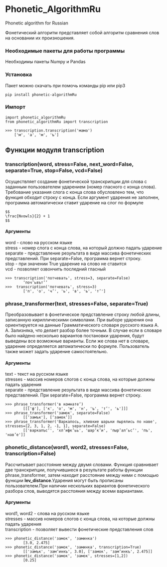 # Phonetic_AlgorithmRu

Phonetic algorithm for Russian

Фонетический алгоритм представляет собой алгоритм сравнения слов на основании их произношения.

### Необходимые пакеты для работы программы

Необходимы пакеты Numpy и Pandas

### Установка

Пакет можно скачать при помочь команды pip или pip3
```
pip install phonetic-algorithmRu
```
### Импорт
```
import phonetic_algorithmRu
from phonetic_algorithmRu import transcription

>>> transcription.transcription('мама')
	['м', 'а', 'м', 'ъ']
```


## Функции модуля transcription

### transcription(word, stress=False, next_word=False, separate=True, stop=False, vcd=False)
Осуществляет создание фонетической транскрипции для слова с заданным пользователем ударением
(номер гласного с конца слова). 
Требование указания слога с конца слова обусловлено тем, что функция обходит строку с конца.
Если аргумент ударения не заполнен, программа автоматически ставит ударение на слог по формуле
```
$$
\frac{Nvowls}{2} + 1
$$
```
#### Аргументы
word - слово на русском языке <br>
stress - номер слога с конца слова, на который должно падать ударение<br>
separate - представление результата в виде массива фонетических представлений. При separate=False, программа вернет строку.<br>
stop - при значении True ударение на слово не ставится<br>
vcd - позволяет озвончить последний гласный<br>
```
>>> transcription('потчевать', stress=3, separate=False)
		‘поч’ьвът’’
>>>  transcription('потчевать', stress=3)
		['п', 'о', 'ч’', 'ь', 'в', 'ъ', 'т’']
```

### phrase_transformer(text, stresses=False, separate=True)
Преобразовывает в фонетическое представление строку любой длины, записанную кириллическими символами. При выборе ударения она ориентируется на данные Грамматического словаря русского языка А. А. Зализняка, что делает разбор более точным. В случае если в словаре было найдено несколько вариантов постановки ударения, будут выведены все возможные варианты. Если же слова нет в словаре, ударение определяется автоматически по формуле. Пользователь также может задать ударение самостоятельно. 

#### Аргументы
text - текст на русском языке <br>
stresses - массив номеров слогов с конца слова, на которые должны падать ударения<br>
separate - представление результата в виде массива фонетических представлений. При separate=False, программа вернет строку.<br>
```
>>> phrase_transformer('в комнате’)
		[[['ф'], ['к', 'о', 'м', 'н', 'ъ', 'т’', 'ь']]]
>>> phrase_transformer('замок', separate=False)
		[['замък'], [‘замок’]]
>>> phrase_transformer('Варкалось, хливкие шарьки пырялись по наве', stresses=[2, 3, 1, 2, -1, 1], separate=False)
		[['варкалъс’', 'хл’ифк’ьь', 'шар’к’и', 'пыр’ал’ьс’', 'пъ', 'нав’е']]
```

### phonetic_distance(word1, word2, stresses=False, transcription=False)
Рассчитывает расстояние между двумя словами. Функция сравнивает две транскрипции, получившиеся в результате работы функции phrase_transformer, затем находит расстояние между ними с помощью функции __lev_distance__.Ударения могут быть прописаны пользователем.При наличии нескольких вариантов фонетического разбора слов, выводятся расстояния между всеми вариантами.

#### Аргументы
word1, word2 - слова на русском языке <br>
stresses - массив номеров слогов с конца слова, на которые должны падать ударения<br>
transcription - позволяет вывести фонетические представления слов<br>

```
>>> phonetic_distance('замок', 'заминка')
		[3.0, 2.475]
>>> phonetic_distance('замок', 'заминка', transcription=True)
		[['замък', 'зам’инкъ', 3.0], ['замок', 'зам’инкъ', 2.475]]
>>> phonetic_distance('замок', 'замок', stresses=[1,2])
		[0.25]
```
